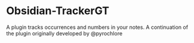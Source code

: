 # Obsidian-TrackerGT
A plugin tracks occurrences and numbers in your notes. A continuation of the plugin originally developed by @pyrochlore
